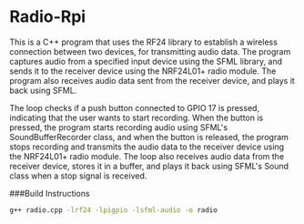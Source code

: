 # Radio-Rpi
This is a C++ program that uses the RF24 library to establish a wireless connection between two devices, for transmitting audio data. The program captures audio from a specified input device using the SFML library, and sends it to the receiver device using the NRF24L01+ radio module. The program also receives audio data sent from the receiver device, and plays it back using SFML.

The loop checks if a push button connected to GPIO 17 is pressed, indicating that the user wants to start recording. When the button is pressed, the program starts recording audio using SFML's SoundBufferRecorder class, and when the button is released, the program stops recording and transmits the audio data to the receiver device using the NRF24L01+ radio module. The loop also receives audio data from the receiver device, stores it in a buffer, and plays it back using SFML's Sound class when a stop signal is received.

###Build Instructions
```sh
g++ radio.cpp -lrf24 -lpigpio -lsfml-audio -o radio
```
